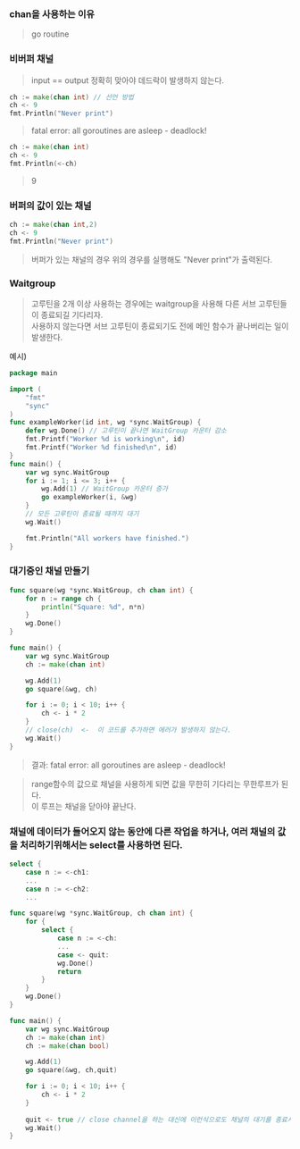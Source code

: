 ### chan을 사용하는 이유 
> go routine

### 비버퍼 채널 
> input == output 정확히 맞아야 데드락이 발생하지 않는다.
```go
ch := make(chan int) // 선언 방법
ch <- 9
fmt.Println("Never print") 
```
> fatal error: all goroutines are asleep - deadlock!
```go
ch := make(chan int) 
ch <- 9
fmt.Println(<-ch)
```
> 9

### 버퍼의 값이 있는 채널 

```go
ch := make(chan int,2)
ch <- 9
fmt.Println("Never print") 
```
> 버퍼가 있는 채널의 경우 위의 경우를 실행해도 "Never print"가 출력된다.

### Waitgroup
> 고루틴을 2개 이상 사용하는 경우에는 waitgroup을 사용해 다른 서브 고루틴들이 종료되길 기다리자.    
사용하지 않는다면 서브 고루틴이 종료되기도 전에 메인 함수가 끝나버리는 일이 발생한다.

예시) 
```go
package main

import (
	"fmt"
	"sync"
)
func exampleWorker(id int, wg *sync.WaitGroup) {
	defer wg.Done() // 고루틴이 끝나면 WaitGroup 카운터 감소
	fmt.Printf("Worker %d is working\n", id)	
	fmt.Printf("Worker %d finished\n", id)
}
func main() {
	var wg sync.WaitGroup	
	for i := 1; i <= 3; i++ {
		wg.Add(1) // WaitGroup 카운터 증가
		go exampleWorker(i, &wg)
	}
	// 모든 고루틴이 종료될 때까지 대기
	wg.Wait()

	fmt.Println("All workers have finished.")
}
```

### 대기중인 채널 만들기
```go
func square(wg *sync.WaitGroup, ch chan int) {
	for n := range ch {
		println("Square: %d", n*n)
	}
	wg.Done()
}

func main() {
	var wg sync.WaitGroup
	ch := make(chan int)

	wg.Add(1)
	go square(&wg, ch)

	for i := 0; i < 10; i++ {
		ch <- i * 2
	}
    // close(ch)  <-  이 코드를 추가하면 에러가 발생하지 않는다.
	wg.Wait()
}
```
> 결과: fatal error: all goroutines are asleep - deadlock! 

> range함수의 값으로 채널을 사용하게 되면 값을 무한히 기다리는 무한루프가 된다.    
이 루프는 채널을 닫아야 끝난다.   

### 채널에 데이터가 들어오지 않는 동안에 다른 작업을 하거나, 여러 채널의 값을 처리하기위해서는 select를 사용하면 된다.

```go
select {
	case n := <-ch1:
	...
	case n := <-ch2:
	...
```

```go
func square(wg *sync.WaitGroup, ch chan int) {
	for {
		select {
			case n := <-ch:
			...
			case <- quit:
			wg.Done()
			return
		}
	}
	wg.Done()
}

func main() {
	var wg sync.WaitGroup
	ch := make(chan int)
	ch := make(chan bool)

	wg.Add(1)
	go square(&wg, ch,quit)

	for i := 0; i < 10; i++ {
		ch <- i * 2
	}
    
	quit <- true // close channel을 하는 대신에 이런식으로도 채널의 대기를 종료시킬 수 있다. 
	wg.Wait()
}
```

